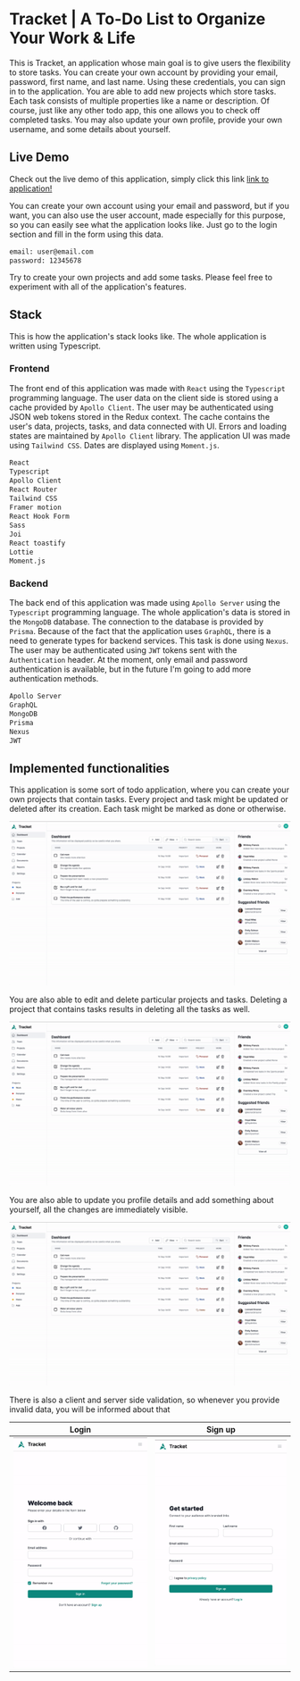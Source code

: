 # Tracket | A To-Do List to Organize Your Work & Life

This is Tracket, an application whose main goal is to give users the flexibility to store tasks. You can create your own account by providing your email, password, first name, and last name. Using these credentials, you can sign in to the application. You are able to add new projects which store tasks. Each task consists of multiple properties like a name or description. Of course, just like any other todo app, this one allows you to check off completed tasks. You may also update your own profile, provide your own username, and some details about yourself.

## Live Demo

Check out the live demo of this application, simply click this link
[link to application!](https://tracketapp.netlify.app/)

You can create your own account using your email and password, but if you want, you can also use the user account, made especially for this purpose, so you can easily see what the application looks like. Just go to the login section and fill in the form using this data.

```
email: user@email.com
password: 12345678
```

Try to create your own projects and add some tasks. Please feel free to experiment with all of the application's features. 

## Stack

This is how the application's stack looks like. The whole application is written using Typescript.

### Frontend

The front end of this application was made with `React` using the `Typescript` programming language. The user data on the client side is stored using a cache provided by `Apollo Client`. The user may be authenticated using JSON web tokens stored in the Redux context. The cache contains the user's data, projects, tasks, and data connected with UI. Errors and loading states are maintained by `Apollo Client` library. The application UI was made using `Tailwind CSS`. Dates are displayed using `Moment.js`.

```
React
Typescript
Apollo Client
React Router
Tailwind CSS
Framer motion
React Hook Form
Sass
Joi
React toastify
Lottie
Moment.js
```

### Backend

The back end of this application was made using `Apollo Server` using the `Typescript` programming language. The whole application's data is stored in the `MongoDB` database. The connection to the database is provided by `Prisma`. Because of the fact that the application uses `GraphQL`, there is a need to generate types for backend services. This task is done using `Nexus`. The user may be authenticated using `JWT` tokens sent with the `Authentication` header. At the moment, only email and password authentication is available, but in the future I'm going to add more authentication methods.

```
Apollo Server
GraphQL
MongoDB
Prisma
Nexus
JWT
```

## Implemented functionalities

This application is some sort of todo application, where you can create your own projects that contain tasks. Every project and task might be updated or deleted after its creation. Each task might be marked as done or otherwise.

![](https://github.com/matikotyla/tracket/blob/main/images/dashboard.gif)

You are also able to edit and delete particular projects and tasks. Deleting a project that contains tasks results in deleting all the tasks as well.

![](https://github.com/matikotyla/tracket/blob/main/images/task.gif)

You are also able to update you profile details and add something about yourself, all the changes are immediately visible.

![](https://github.com/matikotyla/tracket/blob/main/images/profile.gif)

There is also a client and server side validation, so whenever you provide invalid data, you will be informed about that

|                                      Login                                      |                                     Sign up                                      |
| :-----------------------------------------------------------------------------: | :------------------------------------------------------------------------------: |
| ![](https://github.com/matikotyla/tracket/blob/main/images/login.gif) | ![](https://github.com/matikotyla/tracket/blob/main/images/register.gif) |

<!-- ## Implemented functionalities

Because this is a To-Do application, you can add your own projects whose store todos, here called as `tasks`.

![](https://github.com/maticoder/social-media-app/blob/master/images/post.gif)

You may also comment and like other's people `screams`

![](https://github.com/maticoder/social-media-app/blob/master/images/likeandcomment.gif)

Whenever somebody comment or like your post, you will be immediately informed about that, clicking the notification bell and next particular notification, you will be redirected to the page with the liked or commented post

![](https://github.com/maticoder/social-media-app/blob/master/images/notifications.gif)

You are also able to update you profile image and details about yourself, all the changes are immediately visible

![](https://github.com/maticoder/social-media-app/blob/master/images/profile.gif)

There is also a client and server side validation, so whenever you provide invalid data, you will be informed about that -->

<!-- ![](https://github.com/maticoder/social-media-app/blob/master/images/login.gif) ![](https://github.com/maticoder/social-media-app/blob/master/images/signup.gif) -->
<!-- 
|                                      Login                                      |                                     Sign up                                      |
| :-----------------------------------------------------------------------------: | :------------------------------------------------------------------------------: |
| ![](https://github.com/maticoder/social-media-app/blob/master/images/login.gif) | ![](https://github.com/maticoder/social-media-app/blob/master/images/signup.gif) |

The whole project is connected to the firebase cloud, so the changes are immediately visible in the databse, you can see this on the gif below

![](https://github.com/maticoder/social-media-app/blob/master/images/immediately.gif)

## How to start using this app?

To start using this application you have to clone or download this repository using

```
git clone https://github.com/maticoder/social-media-app.git
```

command

next you have to install all required node modules in the client and server directories using

```
cd client
npm install
cd server
npm install
```

you also have to set your own firebase application up in order to use this application. You have to enable authentication with email/password sign-in method, cloud firestore to save data in the databsem, firebase storage to store user's images and firebase functions to invoke backend code. Provide your own `serviceAccountKey.json` file in the `server/functions` directory, this file should look like this

```
{
  "type": "",
  "project_id": "",
  "private_key_id": "",
  "private_key": "",
  "client_email": "",
  "client_id": "",
  "auth_uri": "",
  "token_uri": "",
  "auth_provider_x509_cert_url": "",
  "client_x509_cert_url": "",
}
```

also you will need to provide your own firebase config `config.js` file in the `server/functions/util` directory, this file should look like this

```
module.exports = {
    databaseURL: "",
    apiKey: "",
    authDomain: "",
    databaseURL: "",
    projectId: "",
    storageBucket: "",
    messagingSenderId: "",
    appId: "",
    measurementId: "",
};
```

in order to run your application. You also have to create `config.js` file in `src` directory, put there your firebase config. Next you need to deploy firebase functions, using. There is no need to provide any firebase files in the `client` directory, everything is controlled using `JWT tokens` and `Redux`. Next you will need to deploy your firebase functions using

```
firebase deploy
```

in `functions` directory, make sure that you have `firebase-tools` installed, using following command

```
npm install -g firebase-tools
```

now you need to change `url` links, they shoul fetch data from your own firebase `endpoints`, not main, so make sure that you changed all `links` on the client side of the application. Now you just have to run application using

```
npm start
```

in the `client` directory. Once again, remember to make sure that you have got your own firebase project. As I mentioned before, you have to change `config.js` file with your firebase config data and `serviceAccountKey.json` with your key to make this application work properly. You have to also change url to fetch data from firebase to your own url.

## Landing page

The application was designed using `Figma`

![](https://github.com/maticoder/social-media-app/blob/master/images/page.png) -->